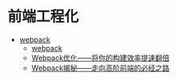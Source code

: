 # 前端工程化

- [webpack](https://webpack.docschina.org/concepts/)
  - [webpack](./webpack/start.md)
  - [Webpack优化——将你的构建效率提速翻倍](https://juejin.im/post/5d614dc96fb9a06ae3726b3e)
  - [Webpack揭秘——走向高阶前端的必经之路](https://juejin.im/post/5badd0c5e51d450e4437f07a)

